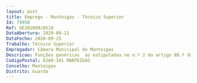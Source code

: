 ```yaml
--- 
layout: post
title: Emprego - Manteigas - Técnico Superior
Id: 79950
Ref: OE202009/0518
DataAbertura: 2020-09-11
DataFecho: 2020-09-25
Trabalho: Técnico Superior
Empregador: Câmara Municipal de Manteigas
Descricao: Funções genéricas  as estipuladas no n.º 2 do artigo 88.º da Lei n.º 35 2014, de 20 de junho, conjugado com o anexo I.Funções Específicas  Colabora na execução das tarefas de inspeção hígio sanitária das instalações para alojamento de animais, dos produtos de origem animal e dos estabelecimentos comerciais ou industriais onde se abatam, preparem, produzam, transformem, fabriquem, conservem, armazenem ou comercializem animais ou produtos de origem animal e seus derivados  emite parecer, nos termos da legislação vigente, sobre as instalações e estabelecimentos referidos na alínea anterior  elabora e remete, nos prazos fixados, a informação relativa ao movimento nosonecrológico dos animais  notifica as doenças de declaração obrigatória e adota as medidas de profilaxia determinadas pela autoridade sanitária veterinária nacional, sempre que sejam detetados casos de doenças de carácter epizoótico  emite guias sanitárias de trânsito  participa nas campanhas de saneamento ou de profilaxia determinadas pela autoridade sanitária veterinária nacional do respetivo município  colabora na realização do recenseamento de animais, de inquéritos de interesse pecuário e ou económico e presta informação técnica sobre abertura de novos estabelecimentos de comercialização, de preparação e de transformação de produtos de origem animal.
CodigoPostal: 6260-101 MANTEIGAS
Concelho: Manteigas
Distrito: Guarda
--- 
```

